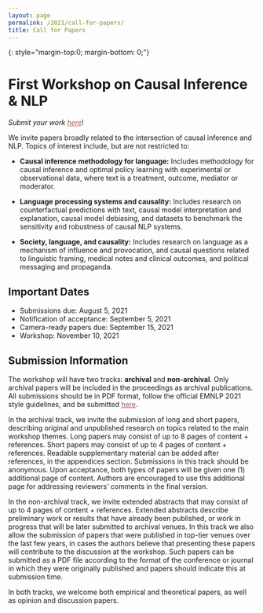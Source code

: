 ```yaml
---
layout: page
permalink: /2021/call-for-papers/
title: Call for Papers
---
```


{: style="margin-top:0; margin-bottom: 0;"}
# First Workshop on Causal Inference & NLP

<i>Submit your work <a href="https://www.softconf.com/emnlp2021/CI-NLP/" style="color: #A55858;">here</a></i>!

We invite papers broadly related to the intersection of causal inference
and NLP. Topics of interest include, but are not restricted to:

   * **Causal inference methodology for language:** Includes methodology for causal
     inference and optimal policy learning with experimental or observational data,
     where text is a treatment, outcome, mediator or moderator. 

   * **Language processing systems and causality:** Includes research on
     counterfactual predictions with text, causal model interpretation and
     explanation, causal model debiasing, and datasets to benchmark
     the sensitivity and robustness of causal NLP systems.

   * **Society, language, and causality:** Includes research on language as a
     mechanism of influence and provocation, and causal questions related to
     linguistic framing, medical notes and clinical outcomes, and political
     messaging and propaganda.

## Important Dates

   * Submissions due: August 5, 2021
   * Notification of acceptance: September 5, 2021
   * Camera-ready papers due: September 15, 2021
   * Workshop: November 10, 2021

## Submission Information

The workshop will have two tracks: **archival** and **non-archival**. Only archival papers will be included in the proceedings as archival publications. All submissions should be in PDF format, follow the official EMNLP 2021 style guidelines, and be submitted <a href="https://www.softconf.com/emnlp2021/CI-NLP/" style="color: #A55858;">here</a>.

In the archival track, we invite the submission of long and short papers, describing original and unpublished research on topics related to the main workshop themes. Long papers may consist of up to 8 pages of content + references. Short papers may consist of up to 4 pages of content + references. Readable supplementary material can be added after references, in the appendices section. Submissions in this track should be anonymous. Upon acceptance, both types of papers will be given one (1) additional page of content. Authors are encouraged to use this additional page for addressing reviewers’ comments in the final version.

In the non-archival track, we invite extended abstracts that may consist of up to 4 pages of content + references. Extended abstracts describe preliminary work or results that have already been published, or work in progress that will be later submitted to archival venues. In this track we also allow the submission of papers that were published in top-tier venues over the last few years, in cases the authors believe that presenting these papers will contribute to the discussion at the workshop. Such papers can be submitted as a PDF file according to the format of the conference or journal in which they were originally published and papers should indicate this at submission time.

In both tracks, we welcome both empirical and theoretical papers, as well as opinion and discussion papers.
